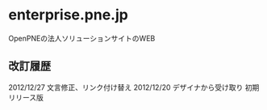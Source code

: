 enterprise.pne.jp
===================

OpenPNEの法人ソリューションサイトのWEB

改訂履歴
--------------
2012/12/27 文言修正、リンク付け替え
2012/12/20 デザイナから受け取り 初期リリース版

